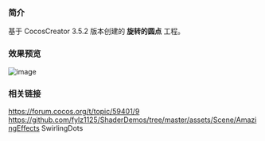 ### 简介
基于 CocosCreator 3.5.2 版本创建的 **旋转的圆点** 工程。

### 效果预览
![image](../../../gif/202207/2022070406.gif)

### 相关链接
https://forum.cocos.org/t/topic/59401/9        
https://github.com/fylz1125/ShaderDemos/tree/master/assets/Scene/AmazingEffects SwirlingDots